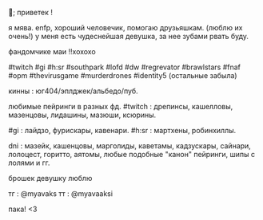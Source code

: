 🍒; приветек !

я мява. enfp, хороший человечик, помогаю друзьяшкам. (люблю их очень!) у меня есть чудеснейшая девушка, за нее зубами рвать буду.


фандомчике маи ‼️хохохо


#twitch #gi #h:sr #southpark #lofd #dw #regrevator #brawlstars #fnaf #opm #thevirusgame #murderdrones #identity5 (остальные забыла)  


кинны : юг404/эплджек/альбедо/пуб.

любимые пейринги в разных фд. 
#twitch : дрепинсы, кашелловы, мазенцовы, лидашины, мазюши, ксюрины. 

#gi : лайдзо, фурискары, кавенари. 
#h:sr : мартхены, робинхиллы. 

dni : мазейк, кашенцовы, марголиды, каветамы, кадзускары, сайнари, лолоцест, горитто, аятомы, любые подобные "канон" пейринги, шипы с лолями и гг. 

брошек девушку люблю

тг : @myavaks тт : @myavaaksi 

пака! <3

